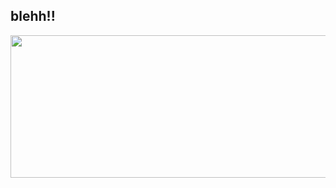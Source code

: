 ## blehh!!
 </p>
<p align="center">
<img width="2047" height="228" alt="image" src="https://files.catbox.moe/0vrg79.png" />
 











